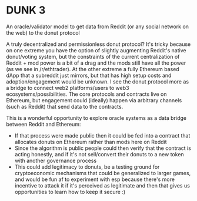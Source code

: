 # DUNK 3
An oracle/validator model to get data from Reddit (or any social network on the web) to the donut protocol

A truly decentralized and permissionless donut protocol? It's tricky because on one extreme you have the option of slightly augmenting Reddit's native donut/voting system, but the constraints of the current centralization of Reddit + mod power is a bit of a drag and the mods still have all the power (as we see in /r/ethtrader). At the other extreme a fully Ethereum based dApp that a subreddit just mirrors, but that has high setup costs and adoption/engagement would be unknown. I see the donut protocol more as a bridge to connect web2 platforms/users to web3 ecosystems/possibilities. The core protocols and contracts live on Ethereum, but engagement could (ideally) happen via arbitrary channels (such as Reddit) that send data to the contracts.

This is a wonderful opportunity to explore oracle systems as a data bridge between Reddit and Ethereum:
- If that process were made public then it could be fed into a contract that allocates donuts on Ethereum rather than mods here on Reddit
- Since the algorithm is public people could then verify that the contract is acting honestly, and if it's not sell/convert their donuts to a new token with another governance process
- This could add legitimacy to donuts, be a testing ground for cryptoeconomic mechanisms that could be generalized to larger games, and would be fun af to experiment with esp because there's more incentive to attack it if it's perceived as legitimate and then that gives us opportunities to learn how to keep it secure :)


